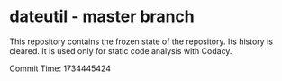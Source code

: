 # dateutil - master branch

This repository contains the frozen state of the repository.
Its history is cleared. It is used only for static code
analysis with Codacy.

Commit Time: 1734445424